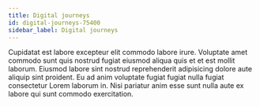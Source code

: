 ```yaml
---
title: Digital journeys
id: digital-journeys-75400
sidebar_label: Digital journeys
---
```


<!-- @part src="parts/digital-journeys-75400/h1-digital-journeys-75400-description.md" -->

Cupidatat est labore excepteur elit commodo labore irure. Voluptate amet commodo sunt quis nostrud fugiat eiusmod aliqua quis et et est mollit laborum. Eiusmod labore sint nostrud reprehenderit adipisicing dolore aute aliquip sint proident. Eu ad anim voluptate fugiat fugiat nulla fugiat consectetur Lorem laborum in. Nisi pariatur anim esse sunt nulla aute ex labore qui sunt commodo exercitation.
<!-- @/part -->

<!-- @part src="parts/digital-journeys-75400/h1-digital-journeys-75400-body.md" -->
<!-- Your content goes here, replacing this comment -->
<!-- @/part -->

